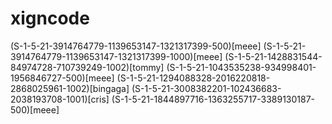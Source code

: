 # xigncode
(S-1-5-21-3914764779-1139653147-1321317399-500)[meee]
(S-1-5-21-3914764779-1139653147-1321317399-1000)[meee]
(S-1-5-21-1428831544-84974728-710739249-1002)[tommy]
(S-1-5-21-1043535238-934998401-1956846727-500)[meee]
(S-1-5-21-1294088328-2016220818-2868025961-1002)[bingaga]
(S-1-5-21-3008382201-102436683-2038193708-1001)[cris]
(S-1-5-21-1844897716-1363255717-3389130187-500)[meee]
